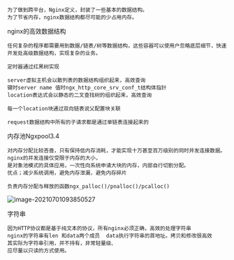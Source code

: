 ```
为了做到跨平台，Nginx定义，封装了一些基本的数据结构。
为了节省内存，nginx数据结构都尽可能的少占用内存。
```

nginx的高效数据结构

```
任何复杂的程序都需要用到数据/链表/树等数据结构，这些容器可以使用户忽略底层细节，快速开发处高级数据结构，实现复杂的业务。

定时器通过红黑树实现

server虚拟主机会以散列表的数据结构组织起来，高效查询
键时server name 值时ngx_http_core_srv_conf_t结构体指针
location表达式会以静态的二叉查找树的组织起来，高效查询

每一个location块通过双向链表说父配置块关联

request数据结构中所有的子请求都是通过单链表连接起来的
```

内存池Ngxpool3.4

```
对内存分配比较吝啬，只有保持低内存消耗，才能实现十万甚至百万级别的同时并发连接数据。nginx的并发连接仅受限于内存的大小，
是对象池模式的具体应用，一次性向系统申请大块的内存，内部自行切割分配。
优点；减少系统调用，避免内存泄漏，避免内存碎片

负责内存分配与释放的函数ngx_palloc()/pnalloc()/pcalloc()
```

![image-20210701093850527](C:\Users\Echo\AppData\Roaming\Typora\typora-user-images\image-20210701093850527.png)

字符串

```
因为HTTP协议都是基于纯文本的协议，所有nginx必须正确，高效的处理字符串
nginx的字符串有len 和data两个成员  data执行字符串的首地址。拷贝和修改很高效 
其实际为字符串引用，并不持有，非常轻量级、
应尽量以只读的方式使用。
```

